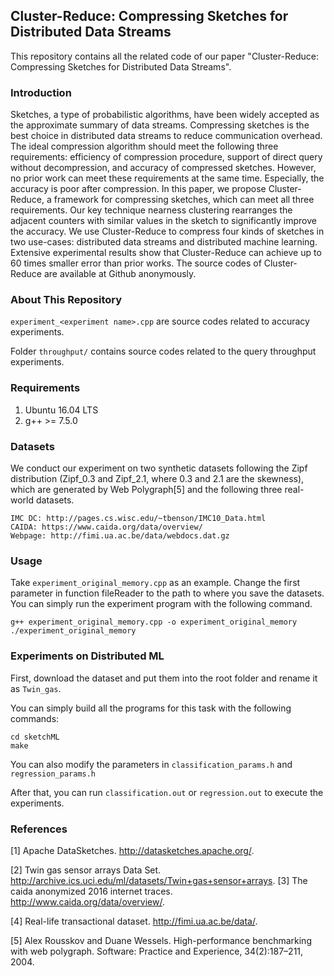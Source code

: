 ## Cluster-Reduce: Compressing Sketches for Distributed Data Streams

This repository contains all the related code of our paper "Cluster-Reduce: Compressing Sketches for Distributed Data Streams".

### Introduction

Sketches, a type of probabilistic algorithms, have been widely accepted as the approximate summary of data streams. Compressing sketches is the best choice in distributed data streams to reduce communication overhead. The ideal compression algorithm should meet the following three requirements: efficiency of compression procedure, support of direct query without decompression, and accuracy of compressed sketches. However, no prior work can meet these requirements at the same time. Especially, the accuracy is poor after compression. In this paper, we propose Cluster-Reduce, a framework for compressing sketches, which can meet all three requirements. Our key technique nearness clustering rearranges the adjacent counters with similar values in the sketch to significantly improve the accuracy. We use Cluster-Reduce to compress four kinds of sketches in two use-cases: distributed data streams and distributed machine learning. Extensive experimental results show that Cluster-Reduce can achieve up to 60 times smaller error than prior works. The source codes of Cluster-Reduce are available at Github anonymously.

### About This Repository

`experiment_<experiment name>.cpp` are source codes related to accuracy experiments.

Folder `throughput/` contains source codes related to the query throughput experiments.

### Requirements

1. Ubuntu 16.04 LTS
2. g++ >= 7.5.0

### Datasets

We conduct our experiment on two synthetic datasets following the Zipf distribution (Zipf_0.3 and Zipf_2.1, where 0.3 and 2.1 are the skewness), which are generated by Web Polygraph[5] and the following three real-world datasets.

```
IMC DC: http://pages.cs.wisc.edu/~tbenson/IMC10_Data.html
CAIDA: https://www.caida.org/data/overview/
Webpage: http://fimi.ua.ac.be/data/webdocs.dat.gz
```

### Usage

 Take `experiment_original_memory.cpp` as an example. Change the first parameter in function fileReader to the path to where you save the datasets. You can simply run the experiment program with the following command.

```
g++ experiment_original_memory.cpp -o experiment_original_memory
./experiment_original_memory
```



### Experiments on Distributed ML

First, download the dataset and put them into the root folder and rename it as `Twin_gas`.

You can simply build all the programs for this task with the following commands:

```
cd sketchML
make
```

You can also modify the parameters in `classification_params.h` and `regression_params.h`

After that, you can run `classification.out` or `regression.out` to execute the experiments.

### References

[1] Apache DataSketches. http://datasketches.apache.org/.

[2] Twin gas sensor arrays Data Set. http://archive.ics.uci.edu/ml/datasets/Twin+gas+sensor+arrays.
[3] The caida anonymized 2016 internet traces. http://www.caida.org/data/overview/.

[4] Real-life transactional dataset. http://fimi.ua.ac.be/data/.

[5] Alex Rousskov and Duane Wessels. High-performance benchmarking with web polygraph. Software: Practice and Experience, 34(2):187–211, 2004.